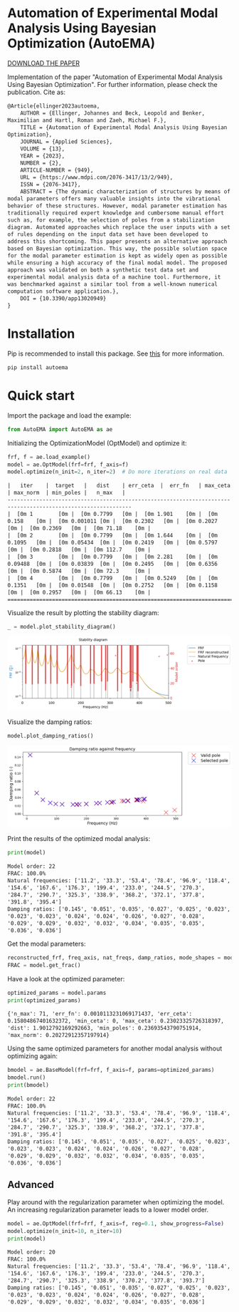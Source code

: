 # Automation of Experimental Modal Analysis Using Bayesian Optimization (AutoEMA)
[DOWNLOAD THE PAPER](https://www.mdpi.com/2076-3417/13/2/949/pdf?version=1673514238)

Implementation of the paper "Automation of Experimental Modal Analysis Using Bayesian Optimization". For further information, please check the publication. 
Cite as:
```
@Article{ellinger2023autoema,
    AUTHOR = {Ellinger, Johannes and Beck, Leopold and Benker, Maximilian and Hartl, Roman and Zaeh, Michael F.},
    TITLE = {Automation of Experimental Modal Analysis Using Bayesian Optimization},
    JOURNAL = {Applied Sciences},
    VOLUME = {13},
    YEAR = {2023},
    NUMBER = {2},
    ARTICLE-NUMBER = {949},
    URL = {https://www.mdpi.com/2076-3417/13/2/949},
    ISSN = {2076-3417},
    ABSTRACT = {The dynamic characterization of structures by means of modal parameters offers many valuable insights into the vibrational behavior of these structures. However, modal parameter estimation has traditionally required expert knowledge and cumbersome manual effort such as, for example, the selection of poles from a stabilization diagram. Automated approaches which replace the user inputs with a set of rules depending on the input data set have been developed to address this shortcoming. This paper presents an alternative approach based on Bayesian optimization. This way, the possible solution space for the modal parameter estimation is kept as widely open as possible while ensuring a high accuracy of the final modal model. The proposed approach was validated on both a synthetic test data set and experimental modal analysis data of a machine tool. Furthermore, it was benchmarked against a similar tool from a well-known numerical computation software application.},
    DOI = {10.3390/app13020949}
}
```

# Installation

Pip is recommended to install this package. See [this](https://pip.pypa.io/en/stable/installation/) for more information.

```
pip install autoema
```

# Quick start
Import the package and load the example:


```python
from AutoEMA import AutoEMA as ae
```

Initializing the OptimizationModel (OptModel) and optimize it:


```python
frf, f = ae.load_example() 
model = ae.OptModel(frf=frf, f_axis=f) 
model.optimize(n_init=2, n_iter=2)  # Do more iterations on real data 
```

    |   iter    |  target   |   dist    | err_ceta  |  err_fn   | max_ceta  | max_norm  | min_poles |   n_max   |
    -------------------------------------------------------------------------------------------------------------
    |  [0m 1        [0m |  [0m 0.7799   [0m |  [0m 1.901    [0m |  [0m 0.158    [0m |  [0m 0.001011 [0m |  [0m 0.2302   [0m |  [0m 0.2027   [0m |  [0m 0.2369   [0m |  [0m 71.18    [0m |
    |  [0m 2        [0m |  [0m 0.7799   [0m |  [0m 1.644    [0m |  [0m 0.1095   [0m |  [0m 0.05434  [0m |  [0m 0.2419   [0m |  [0m 0.5797   [0m |  [0m 0.2818   [0m |  [0m 112.7    [0m |
    |  [0m 3        [0m |  [0m 0.7799   [0m |  [0m 2.281    [0m |  [0m 0.09488  [0m |  [0m 0.03839  [0m |  [0m 0.2495   [0m |  [0m 0.6356   [0m |  [0m 0.5874   [0m |  [0m 72.3     [0m |
    |  [0m 4        [0m |  [0m 0.7799   [0m |  [0m 0.5249   [0m |  [0m 0.1351   [0m |  [0m 0.01548  [0m |  [0m 0.2752   [0m |  [0m 0.1158   [0m |  [0m 0.2957   [0m |  [0m 66.13    [0m |
    =============================================================================================================


Visualize the result by plotting the stability diagram:


```python
_ = model.plot_stability_diagram() 
```


    
![png](README_files/README_8_0.png)
    


Visualize the damping ratios:


```python
model.plot_damping_ratios()
```


    
![png](README_files/README_10_0.png)
    


Print the results of the optimized modal analysis:


```python
print(model)
```

    Model order: 22
    FRAC: 100.0%
    Natural frequencies: ['11.2', '33.3', '53.4', '78.4', '96.9', '118.4', '154.6', '167.6', '176.3', '199.4', '233.0', '244.5', '270.3', '284.7', '290.7', '325.3', '338.9', '368.2', '372.1', '377.8', '391.8', '395.4']
    Damping ratios: ['0.145', '0.051', '0.035', '0.027', '0.025', '0.023', '0.023', '0.023', '0.024', '0.024', '0.026', '0.027', '0.028', '0.029', '0.029', '0.032', '0.032', '0.034', '0.035', '0.035', '0.036', '0.036']


Get the modal parameters:


```python
reconstructed_frf, freq_axis, nat_freqs, damp_ratios, mode_shapes = model.get_results() 
FRAC = model.get_frac() 
```

Have a look at the optimized parameter:


```python
optimized_params = model.params
print(optimized_params)
```

    {'n_max': 71, 'err_fn': 0.0010113231069171437, 'err_ceta': 0.15804867401632372, 'min_ceta': 0, 'max_ceta': 0.23023325726318397, 'dist': 1.9012792169292663, 'min_poles': 0.23693543790751914, 'max_norm': 0.20272912357197914}


Using the same optimized parameters for another modal analysis without optimizing again:


```python
bmodel = ae.BaseModel(frf=frf, f_axis=f, params=optimized_params)
bmodel.run()
print(bmodel)
```

    Model order: 22
    FRAC: 100.0%
    Natural frequencies: ['11.2', '33.3', '53.4', '78.4', '96.9', '118.4', '154.6', '167.6', '176.3', '199.4', '233.0', '244.5', '270.3', '284.7', '290.7', '325.3', '338.9', '368.2', '372.1', '377.8', '391.8', '395.4']
    Damping ratios: ['0.145', '0.051', '0.035', '0.027', '0.025', '0.023', '0.023', '0.023', '0.024', '0.024', '0.026', '0.027', '0.028', '0.029', '0.029', '0.032', '0.032', '0.034', '0.035', '0.035', '0.036', '0.036']


## Advanced
Play around with the regularization parameter when optimizing the model. An increasing regularization parameter leads to a lower model order.


```python
model = ae.OptModel(frf=frf, f_axis=f, reg=0.1, show_progress=False) 
model.optimize(n_init=10, n_iter=10)
print(model)
```

    Model order: 20
    FRAC: 100.0%
    Natural frequencies: ['11.2', '33.3', '53.4', '78.4', '96.9', '118.4', '154.6', '167.6', '176.3', '199.4', '233.0', '244.5', '270.3', '284.7', '290.7', '325.3', '338.9', '370.2', '377.8', '393.7']
    Damping ratios: ['0.145', '0.051', '0.035', '0.027', '0.025', '0.023', '0.023', '0.023', '0.024', '0.024', '0.026', '0.027', '0.028', '0.029', '0.029', '0.032', '0.032', '0.034', '0.035', '0.036']

